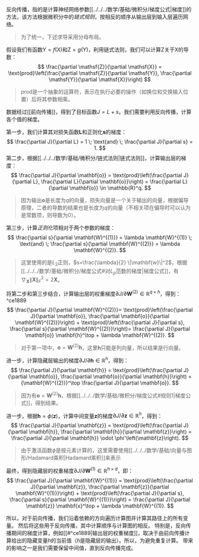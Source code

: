 反向传播，指的是计算神经网络参数[[../../../数学/基础/微积分/梯度公式|梯度]]的方法，该方法根据微积分中的*链式规则*，按相反的顺序从输出层到输入层遍历网络。

> 为了统一，下述求导采用分母布局。

假设我们有函数$\mathsf{Y}=f(\mathsf{X})$和$\mathsf{Z}=g(\mathsf{Y})$，利用链式法则，我们可以计算$\mathsf{Z}$关于$\mathsf{X}$的导数：
$$
\frac{\partial \mathsf{Z}}{\partial \mathsf{X}} = \text{prod}\left(\frac{\partial \mathsf{Z}}{\partial \mathsf{Y}}, \frac{\partial \mathsf{Y}}{\partial \mathsf{X}}\right)
$$
> prod是一个抽象的运算符，表示在执行必要的操作（如换位和交换输入位置）后将其参数相乘。

数据经过[[前向传播]]，得到了目标函数$J=L+s$。我们需要利用反向传播，计算各个值的梯度。

第一步，我们计算其对损失函数$\mathbf{L}$和正则化$\mathbf{s}$的梯度：
$$
\frac{\partial J}{\partial L} = 1 \; \text{and} \; \frac{\partial J}{\partial s} = 1.
$$
第二步，根据[[../../../数学/基础/微积分/链式法则|链式法则]]，计算输出层的梯度：
$$
\frac{\partial J}{\partial \mathbf{o}}
= \text{prod}\left(\frac{\partial J}{\partial L}, \frac{\partial L}{\partial \mathbf{o}}\right)
= \frac{\partial L}{\partial \mathbf{o}}
\in \mathbb{R}^q.
$$
> 因为输出$\mathbf{o}$是长度为$q$的向量，损失向量是一个关于输出的向量，根据偏导原理，二者的导数的结果也是长度为$q$的向量（不相关项在偏导时可以认为是常数项，则导数为0）。

第三步，计算*正则化*项相对于两个参数的梯度：
$$
\frac{\partial s}{\partial \mathbf{W}^{(1)}} = \lambda \mathbf{W}^{(1)}
\; \text{and} \;
\frac{\partial s}{\partial \mathbf{W}^{(2)}} = \lambda \mathbf{W}^{(2)}.
$$
> 这里使用的是$L_2$正则，$s=\frac{\lambda}{2} \|\mathbf{w}\|^2$，根据[[../../../数学/基础/微积分/梯度公式#对$L_p$范数的梯度|梯度公式]]，有$\nabla_{\mathbf{X}} \|\mathbf{X} \|_F^2 = 2\mathbf{X}$。

将第二步和第三步结合，计算输出层的权重梯度$\partial J/\partial \mathbf{W}^{(2)} \in \mathbb{R}^{q \times h}$，得到： ^ce1889
$$
\frac{\partial J}{\partial \mathbf{W}^{(2)}}= \text{prod}\left(\frac{\partial J}{\partial \mathbf{o}}, \frac{\partial \mathbf{o}}{\partial \mathbf{W}^{(2)}}\right) + \text{prod}\left(\frac{\partial J}{\partial s}, \frac{\partial s}{\partial \mathbf{W}^{(2)}}\right)= \frac{\partial J}{\partial \mathbf{o}} \mathbf{h}^\top + \lambda \mathbf{W}^{(2)}.
$$
> 对于第一项中，$\mathbf{o}= \mathbf{W}^{(2)} \mathbf{h}$，这里$\mathbf{h}$只能是列向量，所以结果是行向量。

进一步，计算隐藏层输出的梯度$\partial J/\partial \mathbf{h} \in \mathbb{R}^h$，得到：
$$
\frac{\partial J}{\partial \mathbf{h}}
= \text{prod}\left(\frac{\partial J}{\partial \mathbf{o}}, \frac{\partial \mathbf{o}}{\partial \mathbf{h}}\right)
= {\mathbf{W}^{(2)}}^\top \frac{\partial J}{\partial \mathbf{o}}.
$$
> 因为有$\mathbf{o}= \mathbf{W}^{(2)} \mathbf{h}$，根据[[../../../数学/基础/微积分/梯度公式#规则1|梯度公式]]，得到结果。

进一步，根据$\mathbf{h}= \phi (\mathbf{z})$，计算中间变量$\mathbf{z}$的梯度$\partial J/\partial \mathbf{z} \in \mathbb{R}^h$，得到：
$$
\frac{\partial J}{\partial \mathbf{z}}
= \text{prod}\left(\frac{\partial J}{\partial \mathbf{h}}, \frac{\partial \mathbf{h}}{\partial \mathbf{z}}\right)
= \frac{\partial J}{\partial \mathbf{h}} \odot \phi'\left(\mathbf{z}\right).
$$
> 由于激活函数$\phi$是按元素计算的，这里需要使用[[../../../数学/基础/向量与图形/Hadamard乘积|Hadamard乘积]]来表示

最终，得到隐藏层的权重梯度$\partial J/\partial \mathbf{W}^{(1)} \in \mathbb{R}^{h \times d}$，即：
$$
\frac{\partial J}{\partial \mathbf{W}^{(1)}}
= \text{prod}\left(\frac{\partial J}{\partial \mathbf{z}}, \frac{\partial \mathbf{z}}{\partial \mathbf{W}^{(1)}}\right) + \text{prod}\left(\frac{\partial J}{\partial s}, \frac{\partial s}{\partial \mathbf{W}^{(1)}}\right)
= \frac{\partial J}{\partial \mathbf{z}} \mathbf{x}^\top + \lambda \mathbf{W}^{(1)}.
$$

所以，对于前向传播，我们沿着依赖的方向遍历计算图并计算其路径上的所有变量。 然后将这些用于反向传播，其中计算顺序与计算图的相反。
特别是，反向传播期间的梯度计算，例如[[#^ce1889|输出层的权重梯度]]，取决于由前向传播计算给出的隐藏变量$h$的当前值（$h$是隐藏层的输出）。所以，为避免重复计算。 带来的影响之一是我们需要保留中间值，直到反向传播完成。